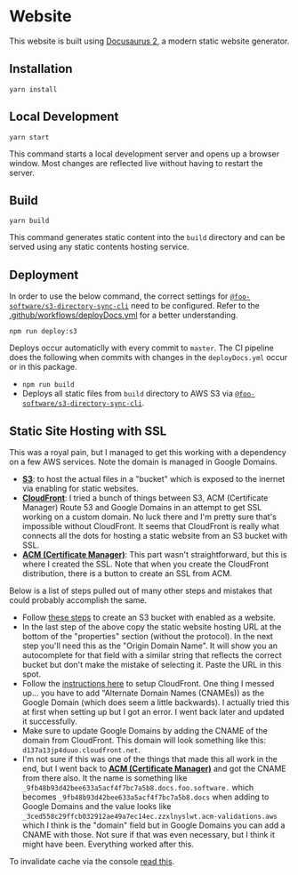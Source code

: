 # Website

This website is built using [Docusaurus 2](https://docusaurus.io/), a modern static website generator.

## Installation

```console
yarn install
```

## Local Development

```console
yarn start
```

This command starts a local development server and opens up a browser window. Most changes are reflected live without having to restart the server.

## Build

```console
yarn build
```

This command generates static content into the `build` directory and can be served using any static contents hosting service.

## Deployment

In order to use the below command, the correct settings for [`@foo-software/s3-directory-sync-cli`](https://github.com/foo-software/s3-directory-sync-cli) need to be configured. Refer to the [.github/workflows/deployDocs.yml](../../.github/workflows/deployDocs.yml) for a better understanding.

```
npm run deploy:s3
```

Deploys occur automaticlly with every commit to `master`. The CI pipeline does the following when commits with changes in the `deployDocs.yml` occur or in this package.

- `npm run build`
- Deploys all static files from `build` directory to AWS S3 via [`@foo-software/s3-directory-sync-cli`](https://github.com/foo-software/s3-directory-sync-cli).

## Static Site Hosting with SSL

This was a royal pain, but I managed to get this working with a dependency on a few AWS services. Note the domain is managed in Google Domains.

- [**S3**](https://s3.console.aws.amazon.com/s3/home?region=us-east-1): to host the actual files in a "bucket" which is exposed to the inernet via enabling for static websites.
- [**CloudFront**](https://console.aws.amazon.com/cloudfront/home): I tried a bunch of things between S3, ACM (Certificate Manager) Route 53 and Google Domains in an attempt to get SSL working on a custom domain. No luck there and I'm pretty sure that's impossible without CloudFront. It seems that CloudFront is really what connects all the dots for hosting a static website from an S3 bucket with SSL.
- [**ACM (Certificate Manager)**](https://console.aws.amazon.com/acm/home?region=us-east-1): This part wasn't straightforward, but this is where I created the SSL. Note that when you create the CloudFront distribution, there is a button to create an SSL from ACM.

Below is a list of steps pulled out of many other steps and mistakes that could probably accomplish the same.

- Follow [these steps](https://docs.aws.amazon.com/AmazonS3/latest/userguide/HostingWebsiteOnS3Setup.html) to create an S3 bucket with enabled as a website.
- In the last step of the above copy the static website hosting URL at the bottom of the "properties" section (without the protocol). In the next step you'll need this as the "Origin Domain Name". It will show you an autocomplete for that field with a similar string that reflects the correct bucket but don't make the mistake of selecting it. Paste the URL in this spot.
- Follow the [instructions here](https://aws.amazon.com/premiumsupport/knowledge-center/cloudfront-serve-static-website/#Using_a_website_endpoint_as_the_origin.2C_with_anonymous_.28public.29_access_allowed) to setup CloudFront. One thing I messed up... you have to add "Alternate Domain Names (CNAMEs)) as the Google Domain (which does seem a little backwards). I actually tried this at first when setting up but I got an error. I went back later and updated it successfully.
- Make sure to update Google Domains by adding the CNAME of the domain from CloudFront. This domain will look something like this: `d137a13jp4duuo.cloudfront.net`.
- I'm not sure if this was one of the things that made this all work in the end, but I went back to 
[**ACM (Certificate Manager)**](https://console.aws.amazon.com/acm/home?region=us-east-1) and got the CNAME from there also. It the name is something like `_9fb48b93d42bee633a5acf4f7bc7a5b8.docs.foo.software.` which becomes `_9fb48b93d42bee633a5acf4f7bc7a5b8.docs` when adding to Google Domains and the value looks like `_3ced558c29ffcb032912ae49a7ec14ec.zzxlnyslwt.acm-validations.aws` which I think is the "domain" field but in Google Domains you can add a CNAME with those. Not sure if that was even necessary, but I think it might have been. Everything worked after this.

To invalidate cache via the console [read this](https://docs.aws.amazon.com/AmazonCloudFront/latest/DeveloperGuide/Invalidation.html#Invalidation_Requests).
